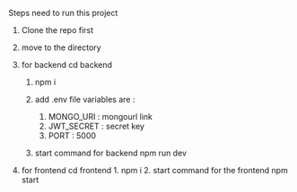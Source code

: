 Steps need to run this project 

1. Clone the repo first
2. move to the directory

3. for backend
    cd backend
    1. npm i
    2. add .env file
       variables are :
       1. MONGO_URI : mongourl link
       2. JWT_SECRET : secret key
       3. PORT : 5000
      
    3. start command for backend
       npm run dev
   
  4.  for frontend
    cd frontend
    1. npm i
    2. start command for the frontend
      npm start
      
   
   
